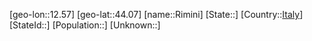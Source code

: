 ﻿---
location: [44.07,12.57]
type: City
tags:
- geo/City


SpocWebEntityId: 33740
isDeleted: false
confidential: public

---
[geo-lon::12.57]
[geo-lat::44.07]
[name::Rimini]
[State::]
[Country::[Italy](geo/Continent/Europe/Italy.md)]
[StateId::]
[Population::]
[Unknown::]


